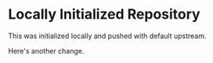# Locally Initialized Repository

This was initialized locally and pushed with default upstream.

Here's another change.

